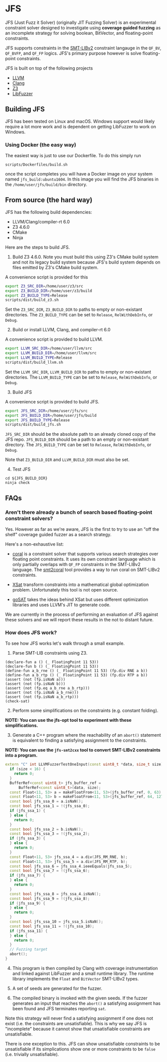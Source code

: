 # JFS

JFS (Just Fuzz it Solver) (originally JIT Fuzzing Solver) is an experimental
constraint solver designed to investigate using __coverage guided fuzzing__ as
an incomplete strategy for solving boolean, BitVector, and floating-point
constraints.

JFS supports constraints in the [SMT-LIBv2][1] constraint langauge in the
`QF_BV`, `QF_BVFP`, and `QF_FP` logics. JFS's primary purpose however is
solve floating-point constraints.

JFS is built on top of the following projects

* [LLVM](https://llvm.org/)
* [Clang](http://clang.llvm.org/)
* [Z3](https://github.com/Z3Prover/z3)
* [LibFuzzer](https://llvm.org/docs/LibFuzzer.html)

[1]: http://smtlib.cs.uiowa.edu/

## Building JFS

JFS has been tested on Linux and macOS.
Windows support would likely require a lot more work and is dependent on getting
LibFuzzer to work on Windows.

### Using Docker (the easy way)

The easiest way is just to use our Dockerfile. To do this simply run

```
scripts/Dockerfiles/build.sh
```

once the script completes you will have a Docker image on your system
named `jfs_build:ubuntu1604`. In this image you will find the JFS binaries
in the `/home/user/jfs/build/bin` directory.

## From source (the hard way)

JFS has the following build dependencies:

* LLVM/Clang/compiler-rt 6.0
* Z3 4.6.0
* CMake
* Ninja


Here are the steps to build JFS.

1. Build Z3 4.6.0. Note you must build this using Z3's CMake build system
and not its legacy build system because JFS's build system depends on files
emitted by Z3's CMake build system.

A convenience script is provided for this

```bash
export Z3_SRC_DIR=/home/user/z3/src
export Z3_BUILD_DIR=/home/user/z3/build
export Z3_BUILD_TYPE=Release
scripts/dist/build_z3.sh
```

Set the `Z3_SRC_DIR`, `Z3_BUILD_DIR` to paths to empty or non-existant
directories. The `Z3_BUILD_TYPE` can be set to `Release`, `RelWithDebInfo`,
or `Debug`.

2. Build or install LLVM, Clang, and compiler-rt 6.0


A convenience script is provided to build LLVM.

```bash
export LLVM_SRC_DIR=/home/user/llvm/src
export LLVM_BUILD_DIR=/home/user/llvm/src
export LLVM_BUILD_TYPE=Release
scripts/dist/build_llvm.sh
```

Set the `LLVM_SRC_DIR`, `LLVM_BUILD_DIR` to paths to empty or non-existant
directories. The `LLVM_BUILD_TYPE` can be set to `Release`, `RelWithDebInfo`,
or `Debug`.

3. Build JFS

A convenience script is provided to build JFS.

```bash
export JFS_SRC_DIR=/home/user/jfs/src
export JFS_BUILD_DIR=/home/user/jfs/build
export JFS_BUILD_TYPE=Release
scripts/dist/build_jfs.sh
```

`JFS_SRC_DIR` should be the absolute path to an already cloned copy of the JFS
repo. `JFS_BUILD_DIR` should be a path to an empty or non-existant directory.
The `JFS_BUILD_TYPE` can be set to `Release`, `RelWithDebInfo`, or `Debug`.

Note that `Z3_BUILD_DIR` and `LLVM_BUILD_DIR` must also be set.

4. Test JFS

```
cd ${JFS_BUILD_DIR}
ninja check
```


## FAQs

### Aren't there already a bunch of search based floating-point constraint solvers?

Yes. However as far as we're aware, JFS is the first to try to use an
"off the shelf" coverage guided fuzzer as a search strategy.

Here's a non-exhaustive list:

* [coral][2] is a constraint solver that
  supports various search strategies over floating point constraints.  It uses
  its own constraint language which is only partially overlaps with `QF_FP`
  constraints in the SMT-LIBv2 language. The [smt2coral][3] tool provides a way
  to run coral on SMT-LIBv2 constraints.

* [XSat][4] transform constraints into a mathematical global optimization
 problem. Unfortunately this tool is not open source.

* [goSAT][5] takes the ideas behind XSat but
  uses different optimization libraries and uses LLVM's JIT to generate code.

We are currently in the process of performing an evaluation of JFS against
these solvers and we will report these results in the not to distant future.

[2]: http://pan.cin.ufpe.br/coral/index.html
[3]: https://github.com/delcypher/smt2coral
[4]: https://www.researchgate.net/publication/305252908_XSat_A_Fast_Floating-Point_Satisfiability_Solver
[5]: https://github.com/abenkhadra/gosat

### How does JFS work?

To see how JFS works let's walk through a small example.

1. Parse SMT-LIB constraints using Z3.

```
(declare-fun a () (_ FloatingPoint 11 53))
(declare-fun b () (_ FloatingPoint 11 53))
(define-fun a_b_rne () (_ FloatingPoint 11 53) (fp.div RNE a b))
(define-fun a_b_rtp () (_ FloatingPoint 11 53) (fp.div RTP a b))
(assert (not (fp.isNaN a)))
(assert (not (fp.isNaN b)))
(assert (not (fp.eq a_b_rne a_b_rtp)))
(assert (not (fp.isNaN a_b_rne)))
(assert (not (fp.isNaN a_b_rtp)))
(check-sat)
```

2. Perform some simplifications on the constraints (e.g. constant folding).

**NOTE: You can use the jfs-opt tool to experiment with these simplifications.**

3. Generate a C++ program where the reachability of an `abort()` statement is
equivalent to finding a satisfying assignment to the constraints.

**NOTE: You can use the `jfs-smt2cxx` tool to convert SMT-LIBv2 constraints
into a program.**

```c++
extern "C" int LLVMFuzzerTestOneInput(const uint8_t *data, size_t size) {
  if (size < 16) {
    return 0;
  }
  BufferRef<const uint8_t> jfs_buffer_ref =
      BufferRef<const uint8_t>(data, size);
  const Float<11, 53> a = makeFloatFrom<11, 53>(jfs_buffer_ref, 0, 63);
  const Float<11, 53> b = makeFloatFrom<11, 53>(jfs_buffer_ref, 64, 127);
  const bool jfs_ssa_0 = a.isNaN();
  const bool jfs_ssa_1 = !(jfs_ssa_0);
  if (jfs_ssa_1) {
  } else {
    return 0;
  }
  const bool jfs_ssa_2 = b.isNaN();
  const bool jfs_ssa_3 = !(jfs_ssa_2);
  if (jfs_ssa_3) {
  } else {
    return 0;
  }
  const Float<11, 53> jfs_ssa_4 = a.div(JFS_RM_RNE, b);
  const Float<11, 53> jfs_ssa_5 = a.div(JFS_RM_RTP, b);
  const bool jfs_ssa_6 = jfs_ssa_4.ieeeEquals(jfs_ssa_5);
  const bool jfs_ssa_7 = !(jfs_ssa_6);
  if (jfs_ssa_7) {
  } else {
    return 0;
  }
  const bool jfs_ssa_8 = jfs_ssa_4.isNaN();
  const bool jfs_ssa_9 = !(jfs_ssa_8);
  if (jfs_ssa_9) {
  } else {
    return 0;
  }
  const bool jfs_ssa_10 = jfs_ssa_5.isNaN();
  const bool jfs_ssa_11 = !(jfs_ssa_10);
  if (jfs_ssa_11) {
  } else {
    return 0;
  }
  // Fuzzing target
  abort();
}
```

4. This program is then compiled by Clang with coverage instrumentation
  and linked against LibFuzzer and a small runtime library. The runtime
  library implements the `Float` and `BitVector` SMT-LIBv2 types.

5. A set of seeds are generated for the fuzzer.

6. The compiled binary is invoked with the given seeds.
  If the fuzzer generates an input that reaches the `abort()` a satisfying
  assignment has been found and JFS terminates reporting `sat`.

Note this strategy will never find a satisfying assignment if one does not exist
(i.e. the constraints are unsatisfiable). This is why we say JFS is "incomplete"
because it cannot show that unsatisfiable constraints are unsatisfiable.

There is one exception to this. JFS can show unsatisfiable constraints to be
unsatisfiable if its simplications show one or more constraints to be `false`
(i.e. trivially unsatisfiable).
